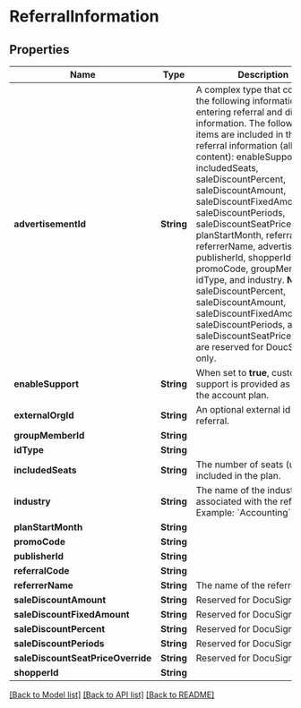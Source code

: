 # ReferralInformation

## Properties
Name | Type | Description | Notes
------------ | ------------- | ------------- | -------------
**advertisementId** | **String** | A complex type that contains the following information for entering referral and discount information. The following items are included in the referral information (all string content): enableSupport, includedSeats, saleDiscountPercent, saleDiscountAmount, saleDiscountFixedAmount, saleDiscountPeriods, saleDiscountSeatPriceOverride, planStartMonth, referralCode, referrerName, advertisementId, publisherId, shopperId, promoCode, groupMemberId, idType, and industry.  **Note**: saleDiscountPercent, saleDiscountAmount, saleDiscountFixedAmount, saleDiscountPeriods, and saleDiscountSeatPriceOverride are reserved for DoucSign use only.  | [optional] 
**enableSupport** | **String** | When set to **true**, customer support is provided as part of the account plan. | [optional] 
**externalOrgId** | **String** | An optional external id for the referral. | [optional] 
**groupMemberId** | **String** |  | [optional] 
**idType** | **String** |  | [optional] 
**includedSeats** | **String** | The number of seats (users) included in the plan. | [optional] 
**industry** | **String** | The name of the industry associated with the referral.   Example: &#x60;Accounting&#x60; | [optional] 
**planStartMonth** | **String** |  | [optional] 
**promoCode** | **String** |  | [optional] 
**publisherId** | **String** |  | [optional] 
**referralCode** | **String** |  | [optional] 
**referrerName** | **String** | The name of the referrer. | [optional] 
**saleDiscountAmount** | **String** | Reserved for DocuSign. | [optional] 
**saleDiscountFixedAmount** | **String** | Reserved for DocuSign. | [optional] 
**saleDiscountPercent** | **String** | Reserved for DocuSign. | [optional] 
**saleDiscountPeriods** | **String** | Reserved for DocuSign. | [optional] 
**saleDiscountSeatPriceOverride** | **String** | Reserved for DocuSign. | [optional] 
**shopperId** | **String** |  | [optional] 

[[Back to Model list]](../README.md#documentation-for-models) [[Back to API list]](../README.md#documentation-for-api-endpoints) [[Back to README]](../README.md)



